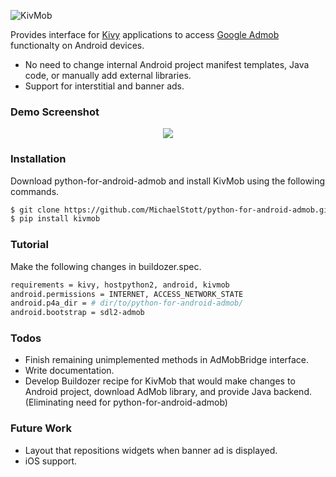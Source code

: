 ![KivMob](https://raw.githubusercontent.com/MichaelStott/KivMob/master/demo/assets/kivmob-title.png)

Provides interface for [Kivy] applications to access [Google Admob] functionalty on Android devices.

  - No need to change internal Android project manifest templates, Java code, or manually add external libraries.
  - Support for interstitial and banner ads.

### Demo Screenshot

<p align="center">
  <img src="https://raw.githubusercontent.com/MichaelStott/KivMob/master/demo/assets/demo-screenshot-github.png">
</p>

### Installation

Download python-for-android-admob and install KivMob using the following commands.
```sh
$ git clone https://github.com/MichaelStott/python-for-android-admob.git
$ pip install kivmob
```
### Tutorial

Make the following changes in buildozer.spec.
```sh
requirements = kivy, hostpython2, android, kivmob
android.permissions = INTERNET, ACCESS_NETWORK_STATE
android.p4a_dir = # dir/to/python-for-android-admob/
android.bootstrap = sdl2-admob
```

### Todos
 - Finish remaining unimplemented methods in AdMobBridge interface.
 - Write documentation.
 - Develop Buildozer recipe for KivMob that would make changes to Android project, download AdMob library, and provide Java backend. (Eliminating need for python-for-android-admob)

### Future Work
 - Layout that repositions widgets when banner ad is displayed.
 - iOS support.

[Google Admob]: <https://www.google.com/admob/>
[Kivy]: <https://kivy.org/>
